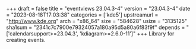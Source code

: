 +++
draft = false
title = "eventviews 23.04.3-4"
version = "23.04.3-4"
date = "2023-08-18T17:03:38"
categories = ['kde5']
upstreamurl = "http://www.kde.org"
arch = "x86_64"
size = "584628"
usize = "3135125"
sha1sum = "2341c7c7900e79324057a180a95d5a80a6f83f9f"
depends = "['calendarsupport>=23.04.3', 'kdiagram>=2.6.0-11']"
+++
Library for creating events.